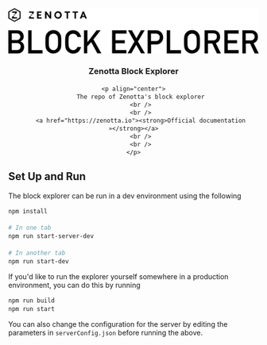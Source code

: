 <!--- PROJECT LOGO --->

<div align="center">
    <img src="https://github.com/Zenotta/Block-Explorer/blob/main/assets/hero.svg" alt="Block Explorer Logo" />
    <h3 align="center">Zenotta Block Explorer</h3>

    <p align="center">
        The repo of Zenotta's block explorer
        <br />
        <br />
        <a href="https://zenotta.io"><strong>Official documentation »</strong></a>
        <br />
        <br />
    </p>
</div>

## Set Up and Run

The block explorer can be run in a dev environment using the following

```bash
npm install

# In one tab
npm run start-server-dev

# In another tab
npm run start-dev
```

If you'd like to run the explorer yourself somewhere in a production 
environment, you can do this by running

```bash
npm run build
npm run start
```

You can also change the configuration for the server by editing the parameters 
in `serverConfig.json` before running the above.
